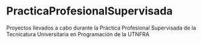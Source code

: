 # PracticaProfesionalSupervisada
Proyectos llevados a cabo durante la Práctica Profesional Supervisada de la Tecnicatura Universitaria en Programación de la UTNFRA
